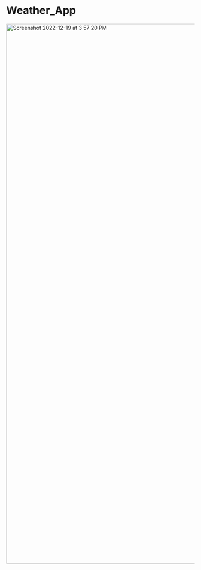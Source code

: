 # Weather_App
<img width="1440" alt="Screenshot 2022-12-19 at 3 57 20 PM" src="https://user-images.githubusercontent.com/49307371/208421098-a7ceda01-6fb7-40bd-b5dd-16f893357bb1.png">
